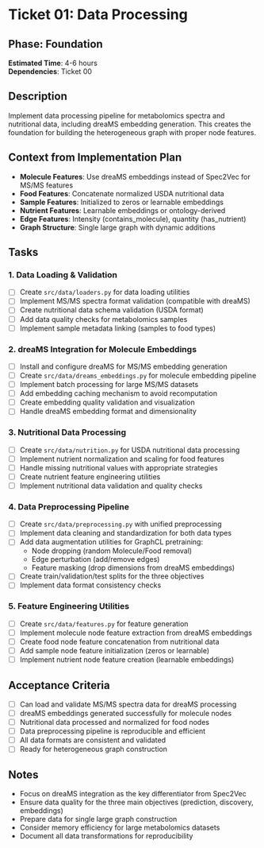# Ticket 01: Data Processing

## Phase: Foundation
**Estimated Time**: 4-6 hours  
**Dependencies**: Ticket 00

## Description
Implement data processing pipeline for metabolomics spectra and nutritional data, including dreaMS embedding generation. This creates the foundation for building the heterogeneous graph with proper node features.

## Context from Implementation Plan
- **Molecule Features**: Use dreaMS embeddings instead of Spec2Vec for MS/MS features
- **Food Features**: Concatenate normalized USDA nutritional data
- **Sample Features**: Initialized to zeros or learnable embeddings
- **Nutrient Features**: Learnable embeddings or ontology-derived
- **Edge Features**: Intensity (contains_molecule), quantity (has_nutrient)
- **Graph Structure**: Single large graph with dynamic additions

## Tasks

### 1. Data Loading & Validation
- [ ] Create `src/data/loaders.py` for data loading utilities
- [ ] Implement MS/MS spectra format validation (compatible with dreaMS)
- [ ] Create nutritional data schema validation (USDA format)
- [ ] Add data quality checks for metabolomics samples
- [ ] Implement sample metadata linking (samples to food types)

### 2. dreaMS Integration for Molecule Embeddings
- [ ] Install and configure dreaMS for MS/MS embedding generation
- [ ] Create `src/data/dreams_embeddings.py` for molecule embedding pipeline
- [ ] Implement batch processing for large MS/MS datasets
- [ ] Add embedding caching mechanism to avoid recomputation
- [ ] Create embedding quality validation and visualization
- [ ] Handle dreaMS embedding format and dimensionality

### 3. Nutritional Data Processing
- [ ] Create `src/data/nutrition.py` for USDA nutritional data processing
- [ ] Implement nutrient normalization and scaling for food features
- [ ] Handle missing nutritional values with appropriate strategies
- [ ] Create nutrient feature engineering utilities
- [ ] Implement nutritional data validation and quality checks

### 4. Data Preprocessing Pipeline
- [ ] Create `src/data/preprocessing.py` with unified preprocessing
- [ ] Implement data cleaning and standardization for both data types
- [ ] Add data augmentation utilities for GraphCL pretraining:
  - Node dropping (random Molecule/Food removal)
  - Edge perturbation (add/remove edges)
  - Feature masking (drop dimensions from dreaMS embeddings)
- [ ] Create train/validation/test splits for the three objectives
- [ ] Implement data format consistency checks

### 5. Feature Engineering Utilities
- [ ] Create `src/data/features.py` for feature generation
- [ ] Implement molecule node feature extraction from dreaMS embeddings
- [ ] Create food node feature concatenation from nutritional data
- [ ] Add sample node feature initialization (zeros or learnable)
- [ ] Implement nutrient node feature creation (learnable embeddings)

## Acceptance Criteria
- [ ] Can load and validate MS/MS spectra data for dreaMS processing
- [ ] dreaMS embeddings generated successfully for molecule nodes
- [ ] Nutritional data processed and normalized for food nodes
- [ ] Data preprocessing pipeline is reproducible and efficient
- [ ] All data formats are consistent and validated
- [ ] Ready for heterogeneous graph construction

## Notes
- Focus on dreaMS integration as the key differentiator from Spec2Vec
- Ensure data quality for the three main objectives (prediction, discovery, embeddings)
- Prepare data for single large graph construction
- Consider memory efficiency for large metabolomics datasets
- Document all data transformations for reproducibility 